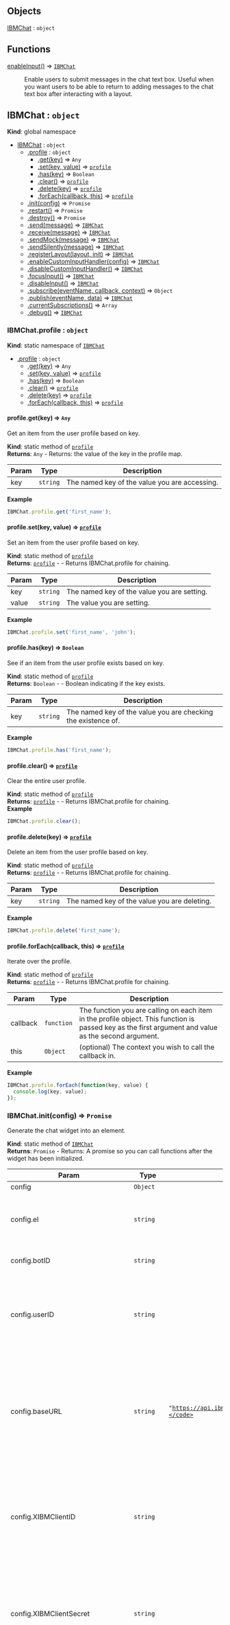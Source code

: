 ## Objects

<dl>
<dt><a href="#IBMChat">IBMChat</a> : <code>object</code></dt>
<dd></dd>
</dl>

## Functions

<dl>
<dt><a href="#enableInput">enableInput()</a> ⇒ <code><a href="#IBMChat">IBMChat</a></code></dt>
<dd><p>Enable users to submit messages in the chat text box. Useful when you want users to be able to return to adding messages to the chat text box after interacting with a layout.</p>
</dd>
</dl>

<a name="IBMChat"></a>

## IBMChat : <code>object</code>
**Kind**: global namespace  

* [IBMChat](#IBMChat) : <code>object</code>
    * [.profile](#IBMChat.profile) : <code>object</code>
        * [.get(key)](#IBMChat.profile.get) ⇒ <code>Any</code>
        * [.set(key, value)](#IBMChat.profile.set) ⇒ <code>[profile](#IBMChat.profile)</code>
        * [.has(key)](#IBMChat.profile.has) ⇒ <code>Boolean</code>
        * [.clear()](#IBMChat.profile.clear) ⇒ <code>[profile](#IBMChat.profile)</code>
        * [.delete(key)](#IBMChat.profile.delete) ⇒ <code>[profile](#IBMChat.profile)</code>
        * [.forEach(callback, this)](#IBMChat.profile.forEach) ⇒ <code>[profile](#IBMChat.profile)</code>
    * [.init(config)](#IBMChat.init) ⇒ <code>Promise</code>
    * [.restart()](#IBMChat.restart) ⇒ <code>Promise</code>
    * [.destroy()](#IBMChat.destroy) ⇒ <code>Promise</code>
    * [.send(message)](#IBMChat.send) ⇒ <code>[IBMChat](#IBMChat)</code>
    * [.receive(message)](#IBMChat.receive) ⇒ <code>[IBMChat](#IBMChat)</code>
    * [.sendMock(message)](#IBMChat.sendMock) ⇒ <code>[IBMChat](#IBMChat)</code>
    * [.sendSilently(message)](#IBMChat.sendSilently) ⇒ <code>[IBMChat](#IBMChat)</code>
    * [.registerLayout(layout, init)](#IBMChat.registerLayout) ⇒ <code>[IBMChat](#IBMChat)</code>
    * [.enableCustomInputHandler(config)](#IBMChat.enableCustomInputHandler) ⇒ <code>[IBMChat](#IBMChat)</code>
    * [.disableCustomInputHandler()](#IBMChat.disableCustomInputHandler) ⇒ <code>[IBMChat](#IBMChat)</code>
    * [.focusInput()](#IBMChat.focusInput) ⇒ <code>[IBMChat](#IBMChat)</code>
    * [.disableInput()](#IBMChat.disableInput) ⇒ <code>[IBMChat](#IBMChat)</code>
    * [.subscribe(eventName, callback, context)](#IBMChat.subscribe) ⇒ <code>Object</code>
    * [.publish(eventName, data)](#IBMChat.publish) ⇒ <code>[IBMChat](#IBMChat)</code>
    * [.currentSubscriptions()](#IBMChat.currentSubscriptions) ⇒ <code>Array</code>
    * [.debug()](#IBMChat.debug) ⇒ <code>[IBMChat](#IBMChat)</code>

<a name="IBMChat.profile"></a>

### IBMChat.profile : <code>object</code>
**Kind**: static namespace of <code>[IBMChat](#IBMChat)</code>  

* [.profile](#IBMChat.profile) : <code>object</code>
    * [.get(key)](#IBMChat.profile.get) ⇒ <code>Any</code>
    * [.set(key, value)](#IBMChat.profile.set) ⇒ <code>[profile](#IBMChat.profile)</code>
    * [.has(key)](#IBMChat.profile.has) ⇒ <code>Boolean</code>
    * [.clear()](#IBMChat.profile.clear) ⇒ <code>[profile](#IBMChat.profile)</code>
    * [.delete(key)](#IBMChat.profile.delete) ⇒ <code>[profile](#IBMChat.profile)</code>
    * [.forEach(callback, this)](#IBMChat.profile.forEach) ⇒ <code>[profile](#IBMChat.profile)</code>

<a name="IBMChat.profile.get"></a>

#### profile.get(key) ⇒ <code>Any</code>
Get an item from the user profile based on key.

**Kind**: static method of <code>[profile](#IBMChat.profile)</code>  
**Returns**: <code>Any</code> - Returns: the value of the key in the profile map.  

| Param | Type | Description |
| --- | --- | --- |
| key | <code>string</code> | The named key of the value you are accessing. |

**Example**  
```js
IBMChat.profile.get('first_name');
```
<a name="IBMChat.profile.set"></a>

#### profile.set(key, value) ⇒ <code>[profile](#IBMChat.profile)</code>
Set an item from the user profile based on key.

**Kind**: static method of <code>[profile](#IBMChat.profile)</code>  
**Returns**: <code>[profile](#IBMChat.profile)</code> - - Returns IBMChat.profile for chaining.  

| Param | Type | Description |
| --- | --- | --- |
| key | <code>string</code> | The named key of the value you are setting. |
| value | <code>string</code> | The value you are setting. |

**Example**  
```js
IBMChat.profile.set('first_name', 'john');
```
<a name="IBMChat.profile.has"></a>

#### profile.has(key) ⇒ <code>Boolean</code>
See if an item from the user profile exists based on key.

**Kind**: static method of <code>[profile](#IBMChat.profile)</code>  
**Returns**: <code>Boolean</code> - - Boolean indicating if the key exists.  

| Param | Type | Description |
| --- | --- | --- |
| key | <code>string</code> | The named key of the value you are checking the existence of. |

**Example**  
```js
IBMChat.profile.has('first_name');
```
<a name="IBMChat.profile.clear"></a>

#### profile.clear() ⇒ <code>[profile](#IBMChat.profile)</code>
Clear the entire user profile.

**Kind**: static method of <code>[profile](#IBMChat.profile)</code>  
**Returns**: <code>[profile](#IBMChat.profile)</code> - - Returns IBMChat.profile for chaining.  
**Example**  
```js
IBMChat.profile.clear();
```
<a name="IBMChat.profile.delete"></a>

#### profile.delete(key) ⇒ <code>[profile](#IBMChat.profile)</code>
Delete an item from the user profile based on key.

**Kind**: static method of <code>[profile](#IBMChat.profile)</code>  
**Returns**: <code>[profile](#IBMChat.profile)</code> - - Returns IBMChat.profile for chaining.  

| Param | Type | Description |
| --- | --- | --- |
| key | <code>string</code> | The named key of the value you are deleting. |

**Example**  
```js
IBMChat.profile.delete('first_name');
```
<a name="IBMChat.profile.forEach"></a>

#### profile.forEach(callback, this) ⇒ <code>[profile](#IBMChat.profile)</code>
Iterate over the profile.

**Kind**: static method of <code>[profile](#IBMChat.profile)</code>  
**Returns**: <code>[profile](#IBMChat.profile)</code> - - Returns IBMChat.profile for chaining.  

| Param | Type | Description |
| --- | --- | --- |
| callback | <code>function</code> | The function you are calling on each item in the profile object. This function is passed key as the first argument and value as the second argument. |
| this | <code>Object</code> | (optional) The context you wish to call the callback in. |

**Example**  
```js
IBMChat.profile.forEach(function(key, value) {
  console.log(key, value);
});
```
<a name="IBMChat.init"></a>

### IBMChat.init(config) ⇒ <code>Promise</code>
Generate the chat widget into an element.

**Kind**: static method of <code>[IBMChat](#IBMChat)</code>  
**Returns**: <code>Promise</code> - Returns: A promise so you can call functions after the widget has been initialized.  

| Param | Type | Default | Description |
| --- | --- | --- | --- |
| config | <code>Object</code> |  |  |
| config.el | <code>string</code> |  | Takes a string representing the ID of an html element to be rendered to OR a selected element |
| config.botID | <code>string</code> |  | The unique identifier of your Virtual Agent. |
| config.userID | <code>string</code> |  | A hashed non-identifiable (e.g. not a users email address or public user id) unique ID used for tracking in the Engagement Metrics dashboard. |
| config.baseURL | <code>string</code> | <code>&quot;https://api.ibm.com/virtualagent/run/api/v1/&quot;</code> | optional: specifies a different bot hosting server. The most common use-case for this param is to point the widget to a server that will add X-IBM-Client-Id and X-IBM-Client-Secret headers to the request. |
| config.XIBMClientID | <code>string</code> |  | optional: Your IBMClientID... this should not be made public in a public environment. Including this will add X-IBM-Client-Id as a header to your request. |
| config.XIBMClientSecret | <code>string</code> |  | optional: Your IBMClientSecret... this should not be made public in a public environment. Including this will add X-IBM-Client-Secret as a header to your request. |
| config.errorHandler | <code>function</code> |  | optional: A function that takes an error object as a param if there is a problem with communicating with your Virtual Agent. By default, if an error is received, the user is escalated to a live agent. You may, however, want to handle some errors differently (401 for instance) |
| config.errorHandlerContext | <code>Object</code> |  | optional: A "this" value for the errorHandler. |
| config.styles | <code>Object</code> |  | optional: Override default styling. |
| config.styles.background | <code>string</code> | <code>&quot;rgba(61,61,61,1)&quot;</code> | optional: rgba(X, X, X, X) or hex code for background color |
| config.styles.text | <code>string</code> | <code>&quot;#ffffff&quot;</code> | optional: rgba(X, X, X, X) or hex code for main text color |
| config.styles.link | <code>string</code> | <code>&quot;#ffffff&quot;</code> | optional: rgba(X, X, X, X) or hex code for color of links in text |
| config.styles.secondaryBackground | <code>string</code> | <code>&quot;rgba(70,70,70,1)&quot;</code> | optional: rgba(X, X, X, X) or hex code for background color of chat bubbles and other secondary info |
| config.styles.secondaryText | <code>string</code> | <code>&quot;rgba(247,247,247,1)&quot;</code> | optional: rgba(X, X, X, X) or hex code for color of chat bubble text and other secondary info |
| config.styles.inputBackground | <code>string</code> | <code>&quot;rgba(70,70,70,1)&quot;</code> | optional: rgba(X, X, X, X) or hex code for background color of input elements in forms |
| config.styles.inputText | <code>string</code> | <code>&quot;rgba(247,247,247,1)&quot;</code> | optional: rgba(X, X, X, X) or hex code for color of input text in forms |
| config.styles.accentText | <code>string</code> | <code>&quot;#ffffff&quot;</code> | optional: rgba(X, X, X, X) or hex code for text colors to be used in conjunction with accentBackground e.g. button text |
| config.styles.accentBackground | <code>string</code> | <code>&quot;rgba(175,110,232,1)&quot;</code> | optional: rgba(X, X, X, X) or hex code for accent colors used by the chat application e.g. buttons |
| config.styles.errorText | <code>string</code> | <code>&quot;#ffffff&quot;</code> | optional: rgba(X, X, X, X) or hex code for text colors to be used in conjunction with errorBackground e.g. button text |
| config.styles.errorBackground | <code>string</code> | <code>&quot;rgba(239,62,58,1)&quot;</code> | optional: rgba(X, X, X, X) or hex code for error colors used by the chat application e.g. validation buttons |

**Example**  
```js
IBMChat.init({
 el: 'my_div',
 botID: 'xxxxxxxxxxxxxx'
 styles: {
   background: "#000000"
 }
}).then(function(){
    console.log('initialize');
});
//or
var el = document.querySelector('.my-widget-container');
IBMChat.init({
 el: el,
 botID: 'xxxxxxxxxxxxxx'
 styles: {
   background: "#000000"
 }
}).then(function(){
    console.log('initialize');
});
```
<a name="IBMChat.restart"></a>

### IBMChat.restart() ⇒ <code>Promise</code>
Restart the chat widget. The same chat widget is rendered in the same html element as was specified in the init method.

**Kind**: static method of <code>[IBMChat](#IBMChat)</code>  
**Returns**: <code>Promise</code> - Returns: A promise so you can call functions after the widget has been initialized.  
**Example**  
```js
IBMChat.restart().then(function(){
    console.log('restarted');
});
```
<a name="IBMChat.destroy"></a>

### IBMChat.destroy() ⇒ <code>Promise</code>
Destroy the chat widget and restore the original HTML content. Useful if the chat widget is displayed in a modal, for example, and you want it to go away when the modal is closed.

**Kind**: static method of <code>[IBMChat](#IBMChat)</code>  
**Returns**: <code>Promise</code> - Returns: A promise so you can call functions after the widget has been destroyed.  
**Example**  
```js
IBMChat.destroy().then(function(){
    console.log('destroyed');
});
```
<a name="IBMChat.send"></a>

### IBMChat.send(message) ⇒ <code>[IBMChat](#IBMChat)</code>
Send a message to the chat widget from outside the chat widget. This message will be displayed in the interface.

**Kind**: static method of <code>[IBMChat](#IBMChat)</code>  
**Returns**: <code>[IBMChat](#IBMChat)</code> - - Returns IBMChat for chaining.  

| Param | Type | Description |
| --- | --- | --- |
| message | <code>string</code> | A message you want to send to the chat widget. |

**Example**  
```js
IBMChat.send('Hello world.');
```
<a name="IBMChat.receive"></a>

### IBMChat.receive(message) ⇒ <code>[IBMChat](#IBMChat)</code>
Mock receiving a message to the chat widget from outside the chat widget.

**Kind**: static method of <code>[IBMChat](#IBMChat)</code>  
**Returns**: <code>[IBMChat](#IBMChat)</code> - - Returns IBMChat for chaining.  

| Param | Type | Description |
| --- | --- | --- |
| message | <code>string</code> | A message you want to show as received in the chat widget. |

**Example**  
```js
IBMChat.receive('Hello world.');
```
<a name="IBMChat.sendMock"></a>

### IBMChat.sendMock(message) ⇒ <code>[IBMChat](#IBMChat)</code>
Send a message to the chat widget from outside the chat widget. This message will be displayed in the interface, but will not actually get sent to the server.

**Kind**: static method of <code>[IBMChat](#IBMChat)</code>  
**Returns**: <code>[IBMChat](#IBMChat)</code> - - Returns IBMChat for chaining.  

| Param | Type | Description |
| --- | --- | --- |
| message | <code>string</code> | A message you want to pretend to send to the chat widget. |

**Example**  
```js
IBMChat.sendMock('Hello world.');
```
<a name="IBMChat.sendSilently"></a>

### IBMChat.sendSilently(message) ⇒ <code>[IBMChat](#IBMChat)</code>
Send a message to the chat widget from outside the chat widget. This message will NOT be displayed in the interface.

**Kind**: static method of <code>[IBMChat](#IBMChat)</code>  
**Returns**: <code>[IBMChat](#IBMChat)</code> - - Returns IBMChat for chaining.  

| Param | Type | Description |
| --- | --- | --- |
| message | <code>string</code> | A message you want to send to the chat widget, but not de displayed in the interface. |

**Example**  
```js
IBMChat.sendSilently('Hello world.');
```
<a name="IBMChat.registerLayout"></a>

### IBMChat.registerLayout(layout, init) ⇒ <code>[IBMChat](#IBMChat)</code>
Register a custom layout with the chat widget. Call registerLayout() before you call init().

**Kind**: static method of <code>[IBMChat](#IBMChat)</code>  
**Returns**: <code>[IBMChat](#IBMChat)</code> - - Returns IBMChat for chaining.  

| Param | Type | Description |
| --- | --- | --- |
| layout | <code>string</code> | The name of the layout your bot will provide when it is triggered to render a layout. |
| init | <code>function</code> | A function that runs one time, when the chat widget is bootstrapped. Be sure to subscribe to the "layout:YOUR_LAYOUT_NAME" event in this function. |

**Example**  
```js
var PlumberBrothers = require('../plumber-brothers-game');
var config = {};

function initGame() {
  IBMChat.subscribe('layout:plumber-brothers-game', function(obj) {
    var uuid = obj.uuid;
    var parentElement = obj.element;
    var layoutElement = obj.layoutElement;
    var msgElement = obj.msgElement;
    var message = obj.message;
    var data = obj.data;
    msgElement.textContent = 'Loading Plumber Brothers!';
    var brothers = new PlumberBrothers();
    brothers.render(layoutElement, data).then(function() {
      msgElement.textContent = 'Enjoy your game of Plumber Brothers!';
    });
  }
});

IBMChat.registerLayout('plumber-brothers-game', initGame);
IBMChat.init(config);
```
<a name="IBMChat.enableCustomInputHandler"></a>

### IBMChat.enableCustomInputHandler(config) ⇒ <code>[IBMChat](#IBMChat)</code>
Override how inputs into the chat text box are handled. e.g. you may wish to send messages to your live agent instead of to your virtual agent.

**Kind**: static method of <code>[IBMChat](#IBMChat)</code>  
**Returns**: <code>[IBMChat](#IBMChat)</code> - - Returns IBMChat for chaining.  

| Param | Type | Description |
| --- | --- | --- |
| config | <code>Object</code> |  |
| config.callback | <code>function</code> | A function that receives a message and resolve and reject functions as params |
| config.context | <code>boolean</code> | (optional) A value for "this" in your callback function |

**Example**  
```js
IBMChat.enableCustomInputHandler({
  callback: function(message, resolve, reject) {
    //do something like send the message to your live customer service rep
    IBMChat.receive('A message from your live customer service rep');
    resolve(); // gets rid of loading spinner and allows the chat text box to accept another message
    // reject(error);
 }
});
```
<a name="IBMChat.disableCustomInputHandler"></a>

### IBMChat.disableCustomInputHandler() ⇒ <code>[IBMChat](#IBMChat)</code>
Return chat input boxes handling to the default provided handler.

**Kind**: static method of <code>[IBMChat](#IBMChat)</code>  
**Returns**: <code>[IBMChat](#IBMChat)</code> - - Returns IBMChat for chaining.  
**Example**  
```js
IBMChat.disableCustomInputHandler();
```
<a name="IBMChat.focusInput"></a>

### IBMChat.focusInput() ⇒ <code>[IBMChat](#IBMChat)</code>
Set focus to the chat text box. Useful if you want users to be able to just start typing into the text box without having to click in the text box first to set focus.

**Kind**: static method of <code>[IBMChat](#IBMChat)</code>  
**Returns**: <code>[IBMChat](#IBMChat)</code> - - Returns IBMChat for chaining.  
**Example**  
```js
IBMChat.focusInput();
```
<a name="IBMChat.disableInput"></a>

### IBMChat.disableInput() ⇒ <code>[IBMChat](#IBMChat)</code>
Prevent users from submitting messages in the chat text box. Useful when you want the user to interact with a layout instead.

**Kind**: static method of <code>[IBMChat](#IBMChat)</code>  
**Returns**: <code>[IBMChat](#IBMChat)</code> - - Returns IBMChat for chaining.  
**Example**  
```js
IBMChat.disableInput();
```
<a name="IBMChat.subscribe"></a>

### IBMChat.subscribe(eventName, callback, context) ⇒ <code>Object</code>
Subscribe to an IBMChat event. See [./EVENTS.md](./EVENTS.md) for more details.

**Kind**: static method of <code>[IBMChat](#IBMChat)</code>  
**Returns**: <code>Object</code> - - Returns object with a .remove function to destroy the subscription  

| Param | Type | Description |
| --- | --- | --- |
| eventName | <code>string</code> | Takes a string representing the name of the event |
| callback | <code>function</code> | function to run when event is called |
| context |  | optional: value of "this" in the function |

**Example**  
```js
var mySubscription = IBMChat.subscribe('the-end-of-the-world', function(message) {
  console.log(message);
  mySubscription.remove(); // remove subscription
});
```
<a name="IBMChat.publish"></a>

### IBMChat.publish(eventName, data) ⇒ <code>[IBMChat](#IBMChat)</code>
Publish an IBMChat event. See [./EVENTS.md](./EVENTS.md) for more details.

**Kind**: static method of <code>[IBMChat](#IBMChat)</code>  
**Returns**: <code>[IBMChat](#IBMChat)</code> - - Returns IBMChat for chaining.  

| Param | Type | Description |
| --- | --- | --- |
| eventName | <code>string</code> | A string that represents the name of the event data |
| data |  | Data to pass to the callback function of any subscribed functions. Accepts any data type. |

**Example**  
```js
IBMChat.publish('the-end-of-the-world', 'panic!');
```
<a name="IBMChat.currentSubscriptions"></a>

### IBMChat.currentSubscriptions() ⇒ <code>Array</code>
See a list of current event subscriptions. See [./EVENTS.md](./EVENTS.md) for more details.

**Kind**: static method of <code>[IBMChat](#IBMChat)</code>  
**Returns**: <code>Array</code> - - Array of events and callbacks.  
**Example**  
```js
IBMChat.currentSubscriptions();
```
<a name="IBMChat.debug"></a>

### IBMChat.debug() ⇒ <code>[IBMChat](#IBMChat)</code>
Turns on a whole bunch of verbose console.log statements!

**Kind**: static method of <code>[IBMChat](#IBMChat)</code>  
**Returns**: <code>[IBMChat](#IBMChat)</code> - - Returns IBMChat for chaining.  
**Example**  
```js
IBMChat.debug()
```
<a name="enableInput"></a>

## enableInput() ⇒ <code>[IBMChat](#IBMChat)</code>
Enable users to submit messages in the chat text box. Useful when you want users to be able to return to adding messages to the chat text box after interacting with a layout.

**Kind**: global function  
**Returns**: <code>[IBMChat](#IBMChat)</code> - - Returns IBMChat for chaining.  
**Example**  
```js
IBMChat.enableInput();
```
